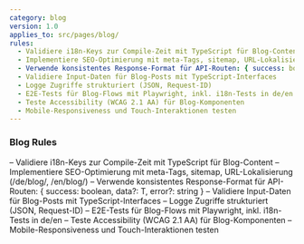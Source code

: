 ```yaml
---
category: blog
version: 1.0
applies_to: src/pages/blog/
rules:
  - Validiere i18n-Keys zur Compile-Zeit mit TypeScript für Blog-Content
  - Implementiere SEO-Optimierung mit meta-Tags, sitemap, URL-Lokalisierung (/de/blog/, /en/blog/)
  - Verwende konsistentes Response-Format für API-Routen: { success: boolean, data?: T, error?: string }
  - Validiere Input-Daten für Blog-Posts mit TypeScript-Interfaces
  - Logge Zugriffe strukturiert (JSON, Request-ID)
  - E2E-Tests für Blog-Flows mit Playwright, inkl. i18n-Tests in de/en
  - Teste Accessibility (WCAG 2.1 AA) für Blog-Komponenten
  - Mobile-Responsiveness und Touch-Interaktionen testen
---
```


### Blog Rules

– Validiere i18n-Keys zur Compile-Zeit mit TypeScript für Blog-Content
– Implementiere SEO-Optimierung mit meta-Tags, sitemap, URL-Lokalisierung (/de/blog/, /en/blog/)
– Verwende konsistentes Response-Format für API-Routen: { success: boolean, data?: T, error?: string }
– Validiere Input-Daten für Blog-Posts mit TypeScript-Interfaces
– Logge Zugriffe strukturiert (JSON, Request-ID)
– E2E-Tests für Blog-Flows mit Playwright, inkl. i18n-Tests in de/en
– Teste Accessibility (WCAG 2.1 AA) für Blog-Komponenten
– Mobile-Responsiveness und Touch-Interaktionen testen